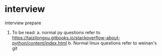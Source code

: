 # interview
interview prepare

1. To be read:
a. normal py questions refer to https://taizilongxu.gitbooks.io/stackoverflow-about-python/content/index.html
b. Normal linux questions refer to weinan's git
